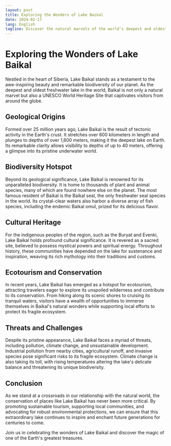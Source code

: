 ```yaml
---
layout: post
title: Exploring the Wonders of Lake Baikal
date: 2024-02-17
lang: English
tagline: Discover the natural marvels of the world's deepest and oldest freshwater lake.
---
```


# Exploring the Wonders of Lake Baikal

Nestled in the heart of Siberia, Lake Baikal stands as a testament to the awe-inspiring beauty and remarkable biodiversity of our planet. As the deepest and oldest freshwater lake in the world, Baikal is not only a natural marvel but also a UNESCO World Heritage Site that captivates visitors from around the globe.

## Geological Origins

Formed over 25 million years ago, Lake Baikal is the result of tectonic activity in the Earth's crust. It stretches over 600 kilometers in length and plunges to depths of over 1,600 meters, making it the deepest lake on Earth. Its remarkable clarity allows visibility to depths of up to 40 meters, offering a glimpse into its pristine underwater world.

## Biodiversity Hotspot

Beyond its geological significance, Lake Baikal is renowned for its unparalleled biodiversity. It is home to thousands of plant and animal species, many of which are found nowhere else on the planet. The most famous resident of Baikal is the Baikal seal, the only freshwater seal species in the world. Its crystal-clear waters also harbor a diverse array of fish species, including the endemic Baikal omul, prized for its delicious flavor.

## Cultural Heritage

For the indigenous peoples of the region, such as the Buryat and Evenki, Lake Baikal holds profound cultural significance. It is revered as a sacred site, believed to possess mystical powers and spiritual energy. Throughout history, these communities have depended on the lake for sustenance and inspiration, weaving its rich mythology into their traditions and customs.

## Ecotourism and Conservation

In recent years, Lake Baikal has emerged as a hotspot for ecotourism, attracting travelers eager to explore its unspoiled wilderness and contribute to its conservation. From hiking along its scenic shores to cruising its tranquil waters, visitors have a wealth of opportunities to immerse themselves in Baikal's natural wonders while supporting local efforts to protect its fragile ecosystem.

## Threats and Challenges

Despite its pristine appearance, Lake Baikal faces a myriad of threats, including pollution, climate change, and unsustainable development. Industrial pollution from nearby cities, agricultural runoff, and invasive species pose significant risks to its fragile ecosystem. Climate change is also taking its toll, with rising temperatures altering the lake's delicate balance and threatening its unique biodiversity.

## Conclusion

As we stand at a crossroads in our relationship with the natural world, the conservation of places like Lake Baikal has never been more critical. By promoting sustainable tourism, supporting local communities, and advocating for robust environmental protections, we can ensure that this extraordinary lake continues to inspire and enchant future generations for centuries to come.

Join us in celebrating the wonders of Lake Baikal and discover the magic of one of the Earth's greatest treasures.
